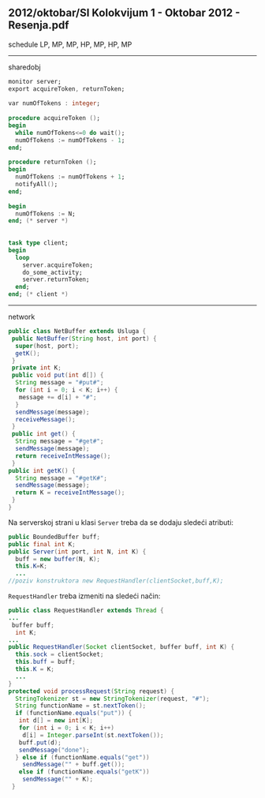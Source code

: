 2012/oktobar/SI Kolokvijum 1 - Oktobar 2012 - Resenja.pdf
--------------------------------------------------------------------------------
schedule
LP, MP, MP, HP, MP, HP, MP 

--------------------------------------------------------------------------------
sharedobj
```ada
monitor server; 
export acquireToken, returnToken; 
 
var numOfTokens : integer; 
 
procedure acquireToken (); 
begin 
  while numOfTokens<=0 do wait(); 
  numOfTokens := numOfTokens - 1; 
end; 
 
procedure returnToken (); 
begin 
  numOfTokens := numOfTokens + 1; 
  notifyAll(); 
end; 
 
begin 
  numOfTokens := N; 
end; (* server *) 
 
 
task type client; 
begin 
  loop 
    server.acquireToken; 
    do_some_activity; 
    server.returnToken; 
  end; 
end; (* client *)  
```

--------------------------------------------------------------------------------
network
```java
public class NetBuffer extends Usluga { 
 public NetBuffer(String host, int port) { 
  super(host, port); 
  getK(); 
 } 
 private int K; 
 public void put(int d[]) { 
  String message = "#put#"; 
  for (int i = 0; i < K; i++) { 
   message += d[i] + "#"; 
  } 
  sendMessage(message); 
  receiveMessage(); 
 } 
 public int get() { 
  String message = "#get#"; 
  sendMessage(message); 
  return receiveIntMessage(); 
 } 
public int getK() { 
  String message = "#getK#"; 
  sendMessage(message); 
  return K = receiveIntMessage(); 
 } 
} 
```
Na serverskoj strani u klasi `Server` treba da se dodaju sledeći atributi: 
```java
public BoundedBuffer buff;  
public final int K; 
public Server(int port, int N, int K) { 
  buff = new buffer(N, K); 
  this.K=K; 
  ... 
//poziv konstruktora new RequestHandler(clientSocket,buff,K); 
```
`RequestHandler` treba izmeniti na sledeći način: 
```java
public class RequestHandler extends Thread { 
... 
 buffer buff; 
  int K; 
...  
public RequestHandler(Socket clientSocket, buffer buff, int K) { 
  this.sock = clientSocket; 
  this.buff = buff; 
  this.K = K; 
  ... 
}
protected void processRequest(String request) { 
  StringTokenizer st = new StringTokenizer(request, "#"); 
  String functionName = st.nextToken(); 
  if (functionName.equals("put")) { 
   int d[] = new int[K]; 
   for (int i = 0; i < K; i++) 
    d[i] = Integer.parseInt(st.nextToken()); 
   buff.put(d); 
   sendMessage("done"); 
  } else if (functionName.equals("get"))  
    sendMessage("" + buff.get()); 
   else if (functionName.equals("getK"))  
    sendMessage("" + K); 
 } 
```
